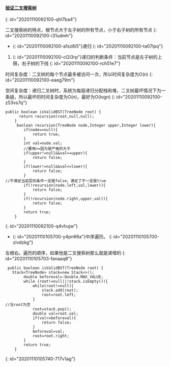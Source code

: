 #### [验证二叉搜索树](https://leetcode-cn.com/problems/validate-binary-search-tree/)
{: id="20201110092100-qhl7ba4"}

二叉搜索树的特点，根节点大于左子树的所有节点，小于右子树的所有节点
{: id="20201110092100-i31udmh"}

* {: id="20201110092100-a1sz8i5"}递归
{: id="20201110092100-ta07lpq"}

1. {: id="20201110092100-cl2i3rp"}递归的判断条件：当前节点是左子树的上限，右子树的下线
{: id="20201110092100-rch51e7"}

时间复杂度：二叉树的每个节点最多被访问一次，所以时间复杂度为O(n)
{: id="20201110092100-eaeg79m"}

空间复杂度：递归二叉树时，系统为每层递归分配栈和堆，二叉树最坏情况下为一条链，所以最坏的时间复杂度为O(n)，最好为O(logn)
{: id="20201110092100-z53vs7q"}

```
public boolean isValidBST(TreeNode root) {
      return recursion(root,null,null);
    }
     boolean recursion(TreeNode node,Integer upper,Integer lower){
        if(node==null){
            return true;
        }
        int val=node.val;
        //要用>=因为是严格的大于
        if(upper!=null&&val>=upper){
            return false;
        }
        if(lower!=null&&val<=lower){
            return false;
        }
//不满足当前层的条件一定是false，满足了不一定是true
        if(!recursion(node.left,val,lower)){
            return false;
        }
        if(!recursion(node.right,upper,val)){
            return false;
        }
        return true;
    }
```
{: id="20201110092100-q4vhujw"}

* {: id="20201110105700-y4pn66a"}中序遍历。
{: id="20201110105700-zivdzkg"}

左根右。遍历的顺序，如果他是二叉搜索树那么就是递增的
{: id="20201110105703-fanaaq8"}

```
 public boolean isValidBST(TreeNode root) {
   Stack<TreeNode> stack=new Stack<>();
        double beforeval=-Double.MAX_VALUE;
        while (root!=null||!stack.isEmpty()){
            while(root!=null){
                stack.add(root);
                root=root.left;
            }
//当root为空
            root=stack.pop();
            double val=root.val;
            if(val<=beforeval){
                return false;
            }
            beforeval=val;
            root=root.right;
        }
        return true;
    }
```
{: id="20201110105740-717v1ag"}
